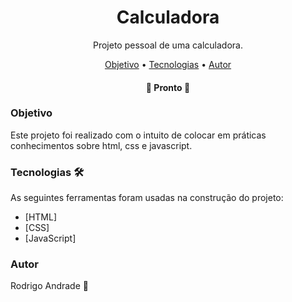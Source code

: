 <h1 align="center">Calculadora</h1>
<p align="center">Projeto pessoal de uma calculadora.</p>

<p align="center">
 <a href="#objetivo">Objetivo</a> •
 <a href="#tecnologias">Tecnologias</a> •  
 <a href="#autor">Autor</a>
</p>

<h4 align="center"> 
	🚧  Pronto  🚧
</h4>

### Objetivo

Este projeto foi realizado com o intuito de colocar em práticas conhecimentos sobre html, css e javascript.

### Tecnologias 🛠

As seguintes ferramentas foram usadas na construção do projeto:

- [HTML]
- [CSS]
- [JavaScript]

### Autor <br>
Rodrigo Andrade 🚀
